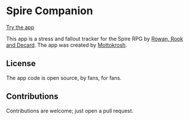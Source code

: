 # Spire Companion

[Try the app](https://spirecompanion.com)

This app is a stress and fallout tracker for the Spire RPG by [Rowan, Rook and Decard](http://rowanrookanddecard.com/). The app was created by [Mottokrosh](https://mottokrosh.com).

## License

The app code is open source, by fans, for fans.

## Contributions

Contributions are welcome; just open a pull request.